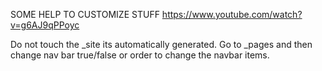 SOME HELP TO CUSTOMIZE STUFF
https://www.youtube.com/watch?v=g6AJ9qPPoyc

Do not touch the _site its automatically generated.
Go to _pages and then change nav bar true/false or order to change the navbar items.
